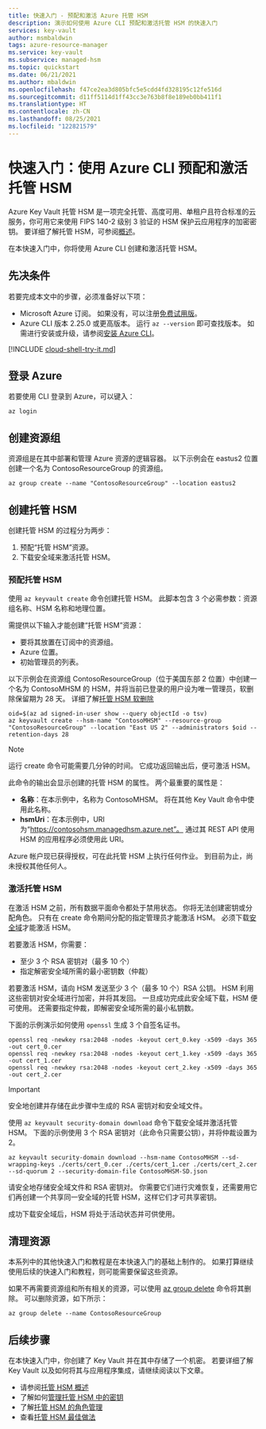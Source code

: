 ```yaml
---
title: 快速入门 - 预配和激活 Azure 托管 HSM
description: 演示如何使用 Azure CLI 预配和激活托管 HSM 的快速入门
services: key-vault
author: msmbaldwin
tags: azure-resource-manager
ms.service: key-vault
ms.subservice: managed-hsm
ms.topic: quickstart
ms.date: 06/21/2021
ms.author: mbaldwin
ms.openlocfilehash: f47ce2ea3d805bfc5e5cdd4fd328195c12fe516d
ms.sourcegitcommit: d11ff5114d1ff43cc3e763b8f8e189eb0bb411f1
ms.translationtype: HT
ms.contentlocale: zh-CN
ms.lasthandoff: 08/25/2021
ms.locfileid: "122821579"
---
```

# <a name="quickstart-provision-and-activate-a-managed-hsm-using-azure-cli"></a>快速入门：使用 Azure CLI 预配和激活托管 HSM

Azure Key Vault 托管 HSM 是一项完全托管、高度可用、单租户且符合标准的云服务，你可用它来使用 FIPS 140-2 级别 3 验证的 HSM 保护云应用程序的加密密钥。 要详细了解托管 HSM，可参阅[概述](overview.md)。 

在本快速入门中，你将使用 Azure CLI 创建和激活托管 HSM。

## <a name="prerequisites"></a>先决条件

若要完成本文中的步骤，必须准备好以下项：

* Microsoft Azure 订阅。 如果没有，可以注册[免费试用版](https://azure.microsoft.com/pricing/free-trial)。
* Azure CLI 版本 2.25.0 或更高版本。 运行 `az --version` 即可查找版本。 如需进行安装或升级，请参阅[安装 Azure CLI]( /cli/azure/install-azure-cli)。

[!INCLUDE [cloud-shell-try-it.md](../../../includes/cloud-shell-try-it.md)]

## <a name="sign-in-to-azure"></a>登录 Azure

若要使用 CLI 登录到 Azure，可以键入：

```azurecli
az login
```

## <a name="create-a-resource-group"></a>创建资源组

资源组是在其中部署和管理 Azure 资源的逻辑容器。 以下示例会在 eastus2 位置创建一个名为 ContosoResourceGroup 的资源组。 

```azurecli-interactive
az group create --name "ContosoResourceGroup" --location eastus2
```

## <a name="create-a-managed-hsm"></a>创建托管 HSM

创建托管 HSM 的过程分为两步：
1. 预配“托管 HSM”资源。
1. 下载安全域来激活托管 HSM。

### <a name="provision-a-managed-hsm"></a>预配托管 HSM

使用 `az keyvault create` 命令创建托管 HSM。 此脚本包含 3 个必需参数：资源组名称、HSM 名称和地理位置。

需提供以下输入才能创建“托管 HSM”资源：
- 要将其放置在订阅中的资源组。
- Azure 位置。
- 初始管理员的列表。

以下示例会在资源组 ContosoResourceGroup（位于美国东部 2 位置）中创建一个名为 ContosoMHSM 的 HSM，并将当前已登录的用户设为唯一管理员，软删除保留期为 28 天。 详细了解[托管 HSM 软删除](soft-delete-overview.md)

```azurecli-interactive
oid=$(az ad signed-in-user show --query objectId -o tsv)
az keyvault create --hsm-name "ContosoMHSM" --resource-group "ContosoResourceGroup" --location "East US 2" --administrators $oid --retention-days 28
```

> [!NOTE]
> 运行 create 命令可能需要几分钟的时间。 它成功返回输出后，便可激活 HSM。

此命令的输出会显示创建的托管 HSM 的属性。 两个最重要的属性是：

* **名称**：在本示例中，名称为 ContosoMHSM。 将在其他 Key Vault 命令中使用此名称。
* **hsmUri**：在本示例中，URI 为“https://contosohsm.managedhsm.azure.net”。 通过其 REST API 使用 HSM 的应用程序必须使用此 URI。

Azure 帐户现已获得授权，可在此托管 HSM 上执行任何作业。 到目前为止，尚未授权其他任何人。

### <a name="activate-your-managed-hsm"></a>激活托管 HSM

在激活 HSM 之前，所有数据平面命令都处于禁用状态。 你将无法创建密钥或分配角色。 只有在 create 命令期间分配的指定管理员才能激活 HSM。 必须下载[安全域](security-domain.md)才能激活 HSM。

若要激活 HSM，你需要：
- 至少 3 个 RSA 密钥对（最多 10 个）
- 指定解密安全域所需的最小密钥数（仲裁）

若要激活 HSM，请向 HSM 发送至少 3 个（最多 10 个）RSA 公钥。 HSM 利用这些密钥对安全域进行加密，并将其发回。 一旦成功完成此安全域下载，HSM 便可使用。 还需要指定仲裁，即解密安全域所需的最小私钥数。

下面的示例演示如何使用 `openssl` 生成 3 个自签名证书。

```azurecli-interactive
openssl req -newkey rsa:2048 -nodes -keyout cert_0.key -x509 -days 365 -out cert_0.cer
openssl req -newkey rsa:2048 -nodes -keyout cert_1.key -x509 -days 365 -out cert_1.cer
openssl req -newkey rsa:2048 -nodes -keyout cert_2.key -x509 -days 365 -out cert_2.cer
```

> [!IMPORTANT]
> 安全地创建并存储在此步骤中生成的 RSA 密钥对和安全域文件。

使用 `az keyvault security-domain download` 命令下载安全域并激活托管 HSM。 下面的示例使用 3 个 RSA 密钥对（此命令只需要公钥），并将仲裁设置为 2。

```azurecli-interactive
az keyvault security-domain download --hsm-name ContosoMHSM --sd-wrapping-keys ./certs/cert_0.cer ./certs/cert_1.cer ./certs/cert_2.cer --sd-quorum 2 --security-domain-file ContosoMHSM-SD.json
```

请安全地存储安全域文件和 RSA 密钥对。 你需要它们进行灾难恢复，还需要用它们再创建一个共享同一安全域的托管 HSM，这样它们才可共享密钥。

成功下载安全域后，HSM 将处于活动状态并可供使用。

## <a name="clean-up-resources"></a>清理资源

本系列中的其他快速入门和教程是在本快速入门的基础上制作的。 如果打算继续使用后续的快速入门和教程，则可能需要保留这些资源。

如果不再需要资源组和所有相关的资源，可以使用 [az group delete](/cli/azure/group) 命令将其删除。 可以删除资源，如下所示：

```azurecli-interactive
az group delete --name ContosoResourceGroup
```

## <a name="next-steps"></a>后续步骤

在本快速入门中，你创建了 Key Vault 并在其中存储了一个机密。 若要详细了解 Key Vault 以及如何将其与应用程序集成，请继续阅读以下文章。

- 请参阅[托管 HSM 概述](overview.md)
- 了解如何[管理托管 HSM 中的密钥](key-management.md)
- 了解[托管 HSM 的角色管理](role-management.md)
- 查看[托管 HSM 最佳做法](best-practices.md)
